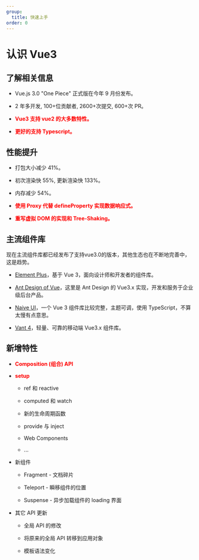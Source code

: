 ```yaml
---
group:
  title: 快速上手
order: 0
---
```


<BackTop></BackTop>

# 认识 Vue3

## 了解相关信息

- Vue.js 3.0 "One Piece" 正式版在今年 9 月份发布。

- 2 年多开发, 100+位贡献者, 2600+次提交, 600+次 PR。

- **<font v-pre color="red">Vue3 支持 vue2 的大多数特性。</font>**

- **<font v-pre color="red">更好的支持 Typescript。</font>**

## 性能提升

- 打包大小减少 41%。

- 初次渲染快 55%, 更新渲染快 133%。

- 内存减少 54%。

- **<font v-pre color="red">使用 Proxy 代替 defineProperty 实现数据响应式。</font>**

- **<font v-pre color="red">重写虚拟 DOM 的实现和 Tree-Shaking。</font>**

## 主流组件库

<Alert type="info">
  现在主流组件库都已经发布了支持vue3.0的版本，其他生态也在不断地完善中，这是趋势。
</Alert>

- [Element Plus](https://element-plus.gitee.io/zh-CN/)，基于 Vue 3，面向设计师和开发者的组件库。

- [Ant Design of Vue](https://next.antdv.com/docs/vue/introduce-cn)，这里是 Ant Design 的 Vue3.x 实现，开发和服务于企业级后台产品。

- [Naive UI](https://www.naiveui.com/zh-CN/os-theme)，一个 Vue 3 组件库比较完整，主题可调，使用 TypeScript，不算太慢有点意思。

- [Vant 4](https://youzan.github.io/vant/v4/#/zh-CN)，轻量、可靠的移动端 Vue3.x 组件库。

## 新增特性

- **<font v-pre color="red">Composition (组合) API</font>**

- **<font v-pre color="red">setup</font>**

  - ref 和 reactive

  - computed 和 watch

  - 新的生命周期函数

  - provide 与 inject

  - Web Components

  - ...

- 新组件

  - Fragment - 文档碎片

  - Teleport - 瞬移组件的位置

  - Suspense - 异步加载组件的 loading 界面

- 其它 API 更新

  - 全局 API 的修改

  - 将原来的全局 API 转移到应用对象

  - 模板语法变化

